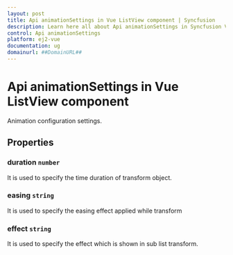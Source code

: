 ```yaml
---
layout: post
title: Api animationSettings in Vue ListView component | Syncfusion
description: Learn here all about Api animationSettings in Syncfusion Vue ListView component of Syncfusion Essential JS 2 and more.
control: Api animationSettings 
platform: ej2-vue
documentation: ug
domainurl: ##DomainURL##
---
```


# Api animationSettings in Vue ListView component

Animation configuration settings.

## Properties

### duration `number`

It is used to specify the time duration of transform object.

### easing `string`

It is used to specify the easing effect applied while transform

### effect `string`

It is used to specify the effect which is shown in sub list transform.

